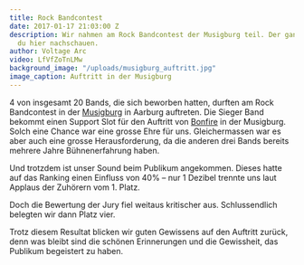 ```yaml
---
title: Rock Bandcontest
date: 2017-01-17 21:03:00 Z
description: Wir nahmen am Rock Bandcontest der Musigburg teil. Der ganze gig kannst
  du hier nachschauen.
author: Voltage Arc
video: LfVfZoTnLMw
background_image: "/uploads/musigburg_auftritt.jpg"
image_caption: Auftritt in der Musigburg
---
```


4 von insgesamt 20 Bands, die sich beworben hatten, durften am Rock Bandcontest in der [Musigburg](http://www.musigburg.ch) in Aarburg auftreten. Die Sieger Band bekommt einen Support Slot für den Auftritt von [Bonfire](http://www.bonfire.de/) in der Musigburg. Solch eine Chance war eine grosse Ehre für uns. Gleichermassen war es aber auch eine grosse Herausforderung, da die anderen drei Bands bereits mehrere Jahre Bühnenerfahrung haben.

Und trotzdem ist unser Sound beim Publikum angekommen. Dieses hatte auf das Ranking einen Einfluss von 40% – nur 1 Dezibel trennte uns laut Applaus der Zuhörern vom 1. Platz.

Doch die Bewertung der Jury fiel weitaus kritischer aus. Schlussendlich belegten wir dann Platz vier. 

Trotz diesem Resultat blicken wir guten Gewissens auf den Auftritt zurück, denn was bleibt sind die schönen Erinnerungen und die Gewissheit, das Publikum begeistert zu haben.